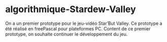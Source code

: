 # algorithmique-Stardew-Valley
On a un premier prototype pour le jeu-vidéo Star’But Valley. Ce prototype a été réalisé en freePascal pour plateformes PC. Content de ce premier prototype, on souhaite continuer le développement du jeu.

